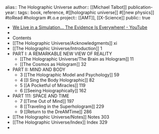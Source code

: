 alias:: The Holographic Universe
author:: [[Michael Talbot]] 
publication-year::
tags:: book, reference, #[[holographic universe]] #[[new physics]] #toRead #hologram #t.o.e 
project:: [[AMT]], [[X-Science]] 
public:: true

- [We Live in a Simulation... The Evidence Is Everywhere! - YouTube](https://www.youtube.com/watch?v=GtME6g1yots)
-
- Contents
- [[The Holographic Universe/Acknowledgments]] xi
- [[The Holographic Universe/Introduction]] 1
- PART I: A REMARKABLE NEW VIEW OF REALITY
	- [[The Holographic Universe/The Brain as Hologram]] 11
	- [[The Cosmos as Hologram]] 32
- PART II: MIND AND BODY
	- 3 [[The Holographic Model and Psychology]] 59
	- 4 [[I Sing the Body Holographic]] 82
	- 5 [[A Pocketful of Miracles]] 119
	- 6 [[Seeing Hoiographically]] 162
- PART 111: SPACE AND TIME
	- 7 [[Time Out of Mind]] 197
	- 8 [[Traveling in the Superhologram]] 229
	- 9 [[Return to the DreAMTime]] 286
- [[The Holographic Universe/Notes]] Notes 303
- [[The Holographic Universe/Index]] Index 329
-